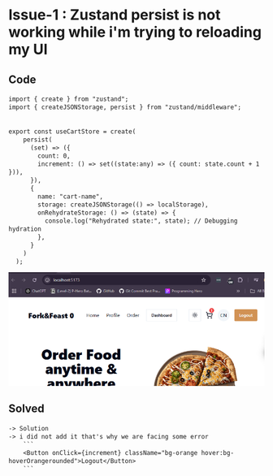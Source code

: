 # Issue-1 : Zustand persist is not working while i'm trying to reloading my UI
##  Code 
```
import { create } from "zustand";
import { createJSONStorage, persist } from "zustand/middleware";


export const useCartStore = create(
    persist(
      (set) => ({
        count: 0,
        increment: () => set((state:any) => ({ count: state.count + 1 })),
      }),
      {
        name: "cart-name",
        storage: createJSONStorage(() => localStorage),
        onRehydrateStorage: () => (state) => {
          console.log("Rehydrated state:", state); // Debugging hydration
        },
      }
    )
  );
```
![alt text](image.png)

## Solved
    -> Solution
    -> i did not add it that's why we are facing some error
        ```
        <Button onClick={increment} className="bg-orange hover:bg-hoverOrangerounded">Logout</Button>
        ```